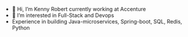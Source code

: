 - 👋 Hi, I’m Kenny Robert currently working at Accenture
- 👀 I’m interested in Full-Stack and Devops
- Experience in building Java-microservices, Spring-boot, SQL, Redis, Python

<!---
kennyrobert88/kennyrobert88 is a ✨ special ✨ repository because its `README.md` (this file) appears on your GitHub profile.
You can click the Preview link to take a look at your changes.
--->
